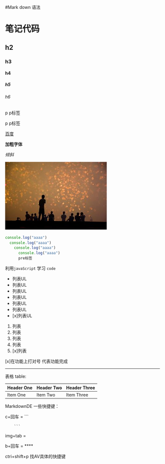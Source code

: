 #Mark down 语法

# 笔记代码
## h2
### h3
#### h4
##### h5
###### h6

p  p标签

p p标签

[百度](https://www.baidu.caom)

**加粗字体**

*倾斜*

![](./2.jpg)

```js
console.log("aaaa")
  console.log("aaaa")
    console.log("aaaa")
      console.log("aaaa")
      pre标签
```
利用`javaScript` 学习 `code`

- 列表UL
- 列表UL
- 列表UL
- 列表UL
- 列表UL
- 列表UL
- [x]列表UL


1. 列表
2. 列表
3. 列表
4. 列表
5. [x]列表

[x]在功能上打对号 代表功能完成

---
表格 table:

| Header One     | Header Two     | Header Three   |
| :------------- | :------------- | :------------- |
| Item One       | Item Two       | Item Three     |

MarkdownDE 一些快捷键：

c+回车 = ```

        ```

img+tab =   ![]()

b+回车 = ****

ctri+shift+p 找AV具体的快捷键
